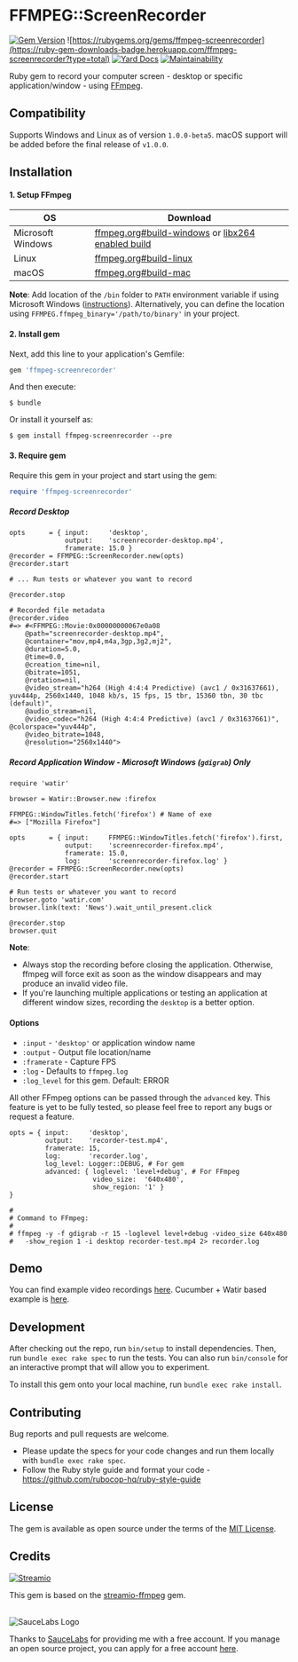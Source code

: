 # FFMPEG::ScreenRecorder

[![Gem Version](https://badge.fury.io/rb/ffmpeg-screenrecorder.svg)](https://badge.fury.io/rb/ffmpeg-screenrecorder)
![https://rubygems.org/gems/ffmpeg-screenrecorder](https://ruby-gem-downloads-badge.herokuapp.com/ffmpeg-screenrecorder?type=total)
[![Yard Docs](http://img.shields.io/badge/yard-docs-blue.svg)](https://www.rubydoc.info/github/kapoorlakshya/ffmpeg-screenrecorder/master)
[![Maintainability](https://api.codeclimate.com/v1/badges/a176dc755e06a23e5db8/maintainability)](https://codeclimate.com/github/kapoorlakshya/ffmpeg-screenrecorder/maintainability)

Ruby gem to record your computer screen - desktop or specific application/window - using [FFmpeg](https://www.ffmpeg.org/).

## Compatibility

Supports Windows and Linux as of version `1.0.0-beta5`. macOS support will be added before the final release of `v1.0.0`.

## Installation

#### 1. Setup FFmpeg

| OS                | Download                                                                       |
|-------------------|--------------------------------------------------------------------------------|
| Microsoft Windows | [ffmpeg.org#build-windows](https://www.ffmpeg.org/download.html#build-windows) or [libx264 enabled build](https://ffmpeg.zeranoe.com/builds/) |
| Linux             | [ffmpeg.org#build-linux](https://ffmpeg.org/download.html#build-linux)        |
| macOS             | [ffmpeg.org#build-mac](https://www.ffmpeg.org/download.html#build-mac)         |

<b>Note</b>: Add location of the `/bin` folder to `PATH` environment variable if using Microsoft Windows ([instructions](https://windowsloop.com/install-ffmpeg-windows-10/)).
Alternatively, you can define the location using `FFMPEG.ffmpeg_binary='/path/to/binary'` in your project.

#### 2. Install gem

Next, add this line to your application's Gemfile:

```ruby
gem 'ffmpeg-screenrecorder'
```

And then execute:

    $ bundle

Or install it yourself as:

    $ gem install ffmpeg-screenrecorder --pre

#### 3. Require gem

Require this gem in your project and start using the gem:

```ruby
require 'ffmpeg-screenrecorder'
```

##### Record Desktop

```
opts      = { input:     'desktop',
              output:    'screenrecorder-desktop.mp4',
              framerate: 15.0 }
@recorder = FFMPEG::ScreenRecorder.new(opts)
@recorder.start

# ... Run tests or whatever you want to record

@recorder.stop

# Recorded file metadata
@recorder.video
#=> #<FFMPEG::Movie:0x00000000067e0a08
    @path="screenrecorder-desktop.mp4",
    @container="mov,mp4,m4a,3gp,3g2,mj2",
    @duration=5.0,
    @time=0.0,
    @creation_time=nil,
    @bitrate=1051,
    @rotation=nil,
    @video_stream="h264 (High 4:4:4 Predictive) (avc1 / 0x31637661), yuv444p, 2560x1440, 1048 kb/s, 15 fps, 15 tbr, 15360 tbn, 30 tbc (default)",
    @audio_stream=nil,
    @video_codec="h264 (High 4:4:4 Predictive) (avc1 / 0x31637661)", @colorspace="yuv444p",
    @video_bitrate=1048,
    @resolution="2560x1440">
```

##### Record Application Window - Microsoft Windows (`gdigrab`) Only
```
require 'watir'

browser = Watir::Browser.new :firefox

FFMPEG::WindowTitles.fetch('firefox') # Name of exe
#=> ["Mozilla Firefox"]

opts      = { input:     FFMPEG::WindowTitles.fetch('firefox').first,
              output:    'screenrecorder-firefox.mp4',
              framerate: 15.0,
              log:       'screenrecorder-firefox.log' }
@recorder = FFMPEG::ScreenRecorder.new(opts)
@recorder.start

# Run tests or whatever you want to record
browser.goto 'watir.com'
browser.link(text: 'News').wait_until_present.click

@recorder.stop
browser.quit 
```

<b>Note</b>:
- Always stop the recording before closing the application. Otherwise, ffmpeg will force exit as soon as the window disappears and may produce an invalid video file.
- If you're launching multiple applications or testing an application at different window sizes, recording the `desktop` is a better option.

#### Options

- `:input` - `'desktop'` or application window name
- `:output` - Output file location/name
- `:framerate` - Capture FPS
- `:log`  - Defaults to `ffmpeg.log`
- `:log_level` for this gem. Default: ERROR

All other FFmpeg options can be passed through the `advanced` key. This feature is yet to be fully tested, so please feel free to report any bugs or request a feature.

```
opts = { input:     'desktop',
         output:    'recorder-test.mp4',
         framerate: 15,
         log:       'recorder.log',
         log_level: Logger::DEBUG, # For gem
         advanced: { loglevel: 'level+debug', # For FFmpeg
                     video_size:  '640x480',
                     show_region: '1' }
}

#
# Command to FFmpeg:
#
# ffmpeg -y -f gdigrab -r 15 -loglevel level+debug -video_size 640x480
#   -show_region 1 -i desktop recorder-test.mp4 2> recorder.log
```

## Demo

You can find example video recordings [here](https://kapoorlakshya.github.io/introducing-ffmpeg-screenrecorder).
Cucumber + Watir based example is [here](https://github.com/kapoorlakshya/cucumber-watir-test-recorder-example).

## Development

After checking out the repo, run `bin/setup` to install dependencies. Then, run `bundle exec rake spec` to run the tests. You can also run `bin/console` for an interactive prompt that will allow you to experiment.

To install this gem onto your local machine, run `bundle exec rake install`. 

## Contributing

Bug reports and pull requests are welcome. 

- Please update the specs for your code changes and run them locally with `bundle exec rake spec`.
- Follow the Ruby style guide and format your code - https://github.com/rubocop-hq/ruby-style-guide

## License

The gem is available as open source under the terms of the [MIT License](https://opensource.org/licenses/MIT).

## Credits

[![Streamio](http://d253c4ja9jigvu.cloudfront.net/assets/small-logo.png)](http://streamio.com)

This gem is based on the [streamio-ffmpeg](https://github.com/streamio/streamio-ffmpeg) gem.
<br />
<br />

![SauceLabs Logo](https://saucelabs.com/content/images/logo.png)

Thanks to [SauceLabs](https://saucelabs.com) for providing me with a free account. If you manage an open source project, you can apply for a free account [here](https://saucelabs.com/open-source).